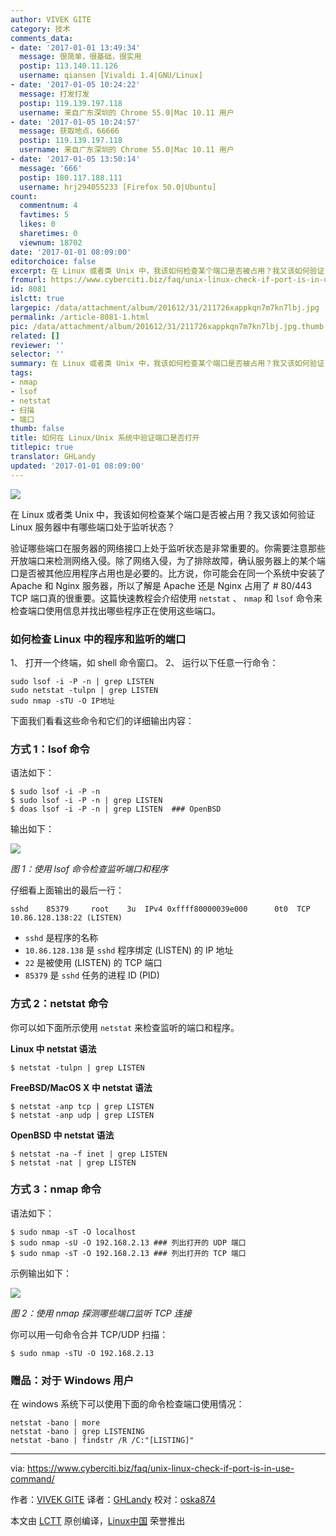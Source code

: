 ```yaml
---
author: VIVEK GITE
category: 技术
comments_data:
- date: '2017-01-01 13:49:34'
  message: 很简单，很基础，很实用
  postip: 113.140.11.126
  username: qiansen [Vivaldi 1.4|GNU/Linux]
- date: '2017-01-05 10:24:22'
  message: 打发打发
  postip: 119.139.197.118
  username: 来自广东深圳的 Chrome 55.0|Mac 10.11 用户
- date: '2017-01-05 10:24:57'
  message: 获取地点，66666
  postip: 119.139.197.118
  username: 来自广东深圳的 Chrome 55.0|Mac 10.11 用户
- date: '2017-01-05 13:50:14'
  message: '666'
  postip: 180.117.188.111
  username: hrj294055233 [Firefox 50.0|Ubuntu]
count:
  commentnum: 4
  favtimes: 5
  likes: 0
  sharetimes: 0
  viewnum: 18702
date: '2017-01-01 08:09:00'
editorchoice: false
excerpt: 在 Linux 或者类 Unix 中，我该如何检查某个端口是否被占用？我又该如何验证 Linux 服务器中有哪些端口处于监听状态？
fromurl: https://www.cyberciti.biz/faq/unix-linux-check-if-port-is-in-use-command/
id: 8081
islctt: true
largepic: /data/attachment/album/201612/31/211726xappkqn7m7kn7lbj.jpg
permalink: /article-8081-1.html
pic: /data/attachment/album/201612/31/211726xappkqn7m7kn7lbj.jpg.thumb.jpg
related: []
reviewer: ''
selector: ''
summary: 在 Linux 或者类 Unix 中，我该如何检查某个端口是否被占用？我又该如何验证 Linux 服务器中有哪些端口处于监听状态？
tags:
- nmap
- lsof
- netstat
- 扫描
- 端口
thumb: false
title: 如何在 Linux/Unix 系统中验证端口是否打开
titlepic: true
translator: GHLandy
updated: '2017-01-01 08:09:00'
---
```


![](/data/attachment/album/201612/31/211726xappkqn7m7kn7lbj.jpg)


在 Linux 或者类 Unix 中，我该如何检查某个端口是否被占用？我又该如何验证 Linux 服务器中有哪些端口处于监听状态？


验证哪些端口在服务器的网络接口上处于监听状态是非常重要的。你需要注意那些开放端口来检测网络入侵。除了网络入侵，为了排除故障，确认服务器上的某个端口是否被其他应用程序占用也是必要的。比方说，你可能会在同一个系统中安装了 Apache 和 Nginx 服务器，所以了解是 Apache 还是 Nginx 占用了 # 80/443 TCP 端口真的很重要。这篇快速教程会介绍使用 `netstat` 、 `nmap` 和 `lsof` 命令来检查端口使用信息并找出哪些程序正在使用这些端口。


### 如何检查 Linux 中的程序和监听的端口


1、 打开一个终端，如 shell 命令窗口。 2、 运行以下任意一行命令：



```
sudo lsof -i -P -n | grep LISTEN
sudo netstat -tulpn | grep LISTEN
sudo nmap -sTU -O IP地址

```

下面我们看看这些命令和它们的详细输出内容：


### 方式 1：lsof 命令


语法如下：



```
$ sudo lsof -i -P -n
$ sudo lsof -i -P -n | grep LISTEN
$ doas lsof -i -P -n | grep LISTEN  ### OpenBSD

```

输出如下：


![](/data/attachment/album/201612/31/211030n26w008vvw5ewfmy.png)


*图 1：使用 lsof 命令检查监听端口和程序*


仔细看上面输出的最后一行：



```
sshd    85379     root    3u  IPv4 0xffff80000039e000      0t0  TCP 10.86.128.138:22 (LISTEN)

```

* `sshd` 是程序的名称
* `10.86.128.138` 是 `sshd` 程序绑定 (LISTEN) 的 IP 地址
* `22` 是被使用 (LISTEN) 的 TCP 端口
* `85379` 是 `sshd` 任务的进程 ID (PID)


### 方式 2：netstat 命令


你可以如下面所示使用 `netstat` 来检查监听的端口和程序。


**Linux 中 netstat 语法**



```
$ netstat -tulpn | grep LISTEN

```

**FreeBSD/MacOS X 中 netstat 语法**



```
$ netstat -anp tcp | grep LISTEN
$ netstat -anp udp | grep LISTEN

```

**OpenBSD 中 netstat 语法**



```
$ netstat -na -f inet | grep LISTEN
$ netstat -nat | grep LISTEN

```

### 方式 3：nmap 命令


语法如下：



```
$ sudo nmap -sT -O localhost
$ sudo nmap -sU -O 192.168.2.13 ### 列出打开的 UDP 端口
$ sudo nmap -sT -O 192.168.2.13 ### 列出打开的 TCP 端口

```

示例输出如下：


![](/data/attachment/album/201612/31/211108za9x94bv5dbyn4va.png)


*图 2：使用 nmap 探测哪些端口监听 TCP 连接*


你可以用一句命令合并 TCP/UDP 扫描：



```
$ sudo nmap -sTU -O 192.168.2.13

```

### 赠品：对于 Windows 用户


在 windows 系统下可以使用下面的命令检查端口使用情况：



```
netstat -bano | more
netstat -bano | grep LISTENING
netstat -bano | findstr /R /C:"[LISTING]"

```



---


via: <https://www.cyberciti.biz/faq/unix-linux-check-if-port-is-in-use-command/>


作者：[VIVEK GITE](https://www.cyberciti.biz/faq/unix-linux-check-if-port-is-in-use-command/) 译者：[GHLandy](https://github.com/GHLandy) 校对：[oska874](https://github.com/oska874)


本文由 [LCTT](https://github.com/LCTT/TranslateProject) 原创编译，[Linux中国](https://linux.cn/) 荣誉推出